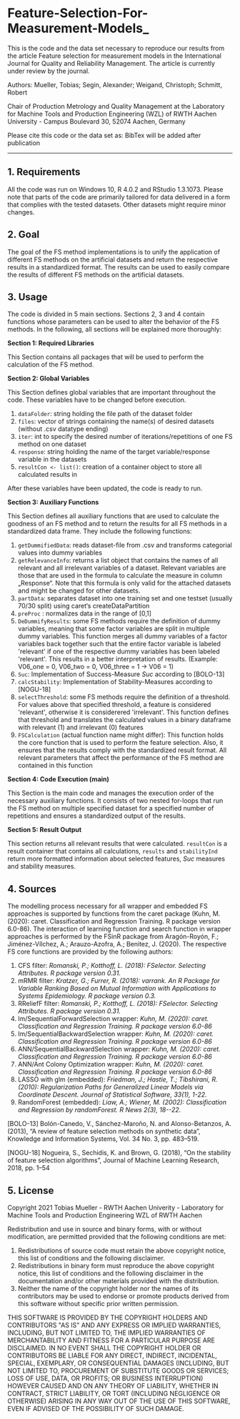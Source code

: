 # Feature-Selection-For-Measurement-Models_


This is the code and the data set necessary to reproduce our results from the article Feature selection for measurement models in the International Journal for Quality and Reliability Management.
The article is currently under review by the journal. 

Authors: Mueller, Tobias; Segin, Alexander; Weigand, Christoph; Schmitt, Robert

Chair of Production Metrology and Quality Management at the Laboratory for Machine Tools and Production Engineering (WZL) of RWTH Aachen University - Campus Boulevard 30, 52074 Aachen, Germany

Please cite this code or the data set as: BibTex will be added after publication

---

## 1. Requirements
All the code was run on Windows 10, R 4.0.2 and RStudio 1.3.1073.
Please note that parts of the code are primarily tailored for data delivered in a form that complies with the tested datasets. Other datasets might require minor changes.

## 2. Goal
The goal of the FS method implementations is to unify the application of different FS methods on the artificial datasets and return the respective results in a standardized format. The results can be used to easily compare the results of different FS methods on the artificial datasets. 

## 3. Usage
The code is divided in 5 main sections. Sections 2, 3 and 4 contain functions whose parameters can be used to alter the behavior of the FS methods. In the following, all sections will be explained more thoroughly:

**Section 1: Required Libraries**

This Section contains all packages that will be used to perform the calculation of the FS method.

**Section 2: Global Variables**

This Section defines global variables that are important throughout the code. 
These variables have to be changed before execution. 

1. `dataFolder`: string holding the file path of the dataset folder
2. `files`: vector of strings containing the name(s) of desired datasets (without .csv datatype ending)
3. `iter`: int to specify the desired number of iterations/repetitions of one FS method on one dataset
4. `response`: string holding the name of the target variable/response variable in the datasets
5. `resultCon <- list()`: creation of a container object to store all calculated results in

After these variables have been updated, the code is ready to run.

**Section 3: Auxiliary Functions**

This Section defines all auxiliary functions that are used to calculate the goodness of an FS method and to return the results for all FS methods in a standardized data frame. They include the following functions:

1. `getDummifiedData`: reads dataset-file from .csv and transforms categorial values into dummy variables
2. `getRelevanceInfo`: returns a list object that contains the names of all relevant and all irrelevant variables of a dataset. Relevant variables are those that are used in the formula to calculate the measure in column „Response“. Note that this formula is only valid for the attached datasets and might be changed for other datasets.
3. `partData`: separates dataset into one training set and one testset (usually 70/30 split) using caret‘s createDataPartition
4. `preProc` : normalizes data in the range of [0,1]
5. `DeDummifyResults`: some FS methods require the definition of dummy variables, meaning that some factor variables are split in multiple dummy variables. This function merges all dummy variables of a factor variables back together such that the entire factor variable is labeled 'relevant' if one of the respective dummy variables has been labeled 'relevant'. This results in a better interpretation of results.  (Example: V06_one = 0, V06_two = 0, V06_three = 1 -&gt; V06 = 1)
6. `Suc`: Implementation of Success-Measure _Suc_ according to [BOLO-13]
7. `calcStability`: Implementation of Stability-Measures according to [NOGU-18]
8. `selectThreshold`: some FS methods require the definition of a threshold. For values above that specified threshold, a feature is considered 'relevant', otherwise it is considerered 'irrelevant'. This function defines that threshold and translates the calculated values in a binary dataframe with relevant (1) and irrelevant (0) features
9. `FSCalculation` (actual function name might differ): This function holds the core function that is used to perform the feature selection. Also, it ensures that the results comply with the standardized result format. All relevant parameters that affect the performance of the FS method are contained in this function 

**Section 4: Code Execution (main)**

This Section is the main code and manages the execution order of the necessary auxiliary functions. It consists of two nested for-loops that run the FS method on multiple specified dataset for a specified number of repetitions and ensures a standardized output of the results.

**Section 5: Result Output**

This section returns all relevant results that were calculated. `resultCon` is a result container that contains all calculations, `results` and `stabilityInd` return more formatted information about selected features, *Suc* measures and stability measures.

## 4. Sources
The modelling process necessary for all wrapper and embedded FS approaches is supported by functions from the caret package (Kuhn, M. (2020): caret. Classification and Regression Training. R package version 6.0-86). The interaction of learning function and search function in wrapper approaches is performed by the FSinR package from Aragón-Royón, F.; Jiménez-Vílchez, A.; Arauzo-Azofra, A.; Benitez, J. (2020).
The respective FS core functions are provided by the following authors:

1. CFS filter: *Romanski, P.; Kotthoff, L. (2018): FSelector. Selecting Attributes. R package version 0.31.*
2. mRMR filter: *Kratzer, G.; Furrer, R. (2018): varrank. An R Package for Variable Ranking Based on Mutual Information with Applications to Systems Epidemiology. R package version 0.3.*
3. RReliefF filter: *Romanski, P.; Kotthoff, L. (2018): FSelector. Selecting Attributes. R package version 0.31.*
4. lm/SequentialForwardSelection wrapper: *Kuhn, M. (2020): caret. Classification and Regression Training. R package version 6.0-86* 
5. lm/SequentialBackwardSelection wrapper: *Kuhn, M. (2020): caret. Classification and Regression Training. R package version 6.0-86*
6. ANN/SequentialBackwardSelection wrapper: *Kuhn, M. (2020): caret. Classification and Regression Training. R package version 6.0-86*
7. ANN/Ant Colony Optimization wrapper: *Kuhn, M. (2020): caret. Classification and Regression Training. R package version 6.0-86*
8. LASSO with glm (embedded): *Friedman, J.; Hastie, T.; Tibshirani, R. (2010): Regularization Paths for Generalized Linear Models via Coordinate Descent. Journal of Statistical Software, 33(1), 1-22.*
9. RandomForest (embedded): *Liaw, A.; Wiener, M. (2002): Classification and Regression by randomForest. R News 2(3), 18--22.*

[BOLO-13] Bolón-Canedo, V., Sánchez-Maroño, N. and Alonso-Betanzos, A. (2013), “A review of feature selection methods on synthetic data”, Knowledge and Information Systems, Vol. 34 No. 3, pp. 483–519.

[NOGU-18] Nogueira, S., Sechidis, K. and Brown, G. (2018), “On the stability of feature selection algorithms”, Journal of Machine Learning Research, 2018, pp. 1–54

## 5. License

Copyright 2021 Tobias Mueller - RWTH Aachen Univerity - Laboratory for Machine Tools and Production Engineering WZL of RWTH Aachen

Redistribution and use in source and binary forms, with or without modification, are permitted provided that the following conditions are met:

1. Redistributions of source code must retain the above copyright notice, this list of conditions and the following disclaimer.
2. Redistributions in binary form must reproduce the above copyright notice, this list of conditions and the following disclaimer in the documentation and/or other materials provided with the distribution.
3. Neither the name of the copyright holder nor the names of its contributors may be used to endorse or promote products derived from this software without specific prior written permission.

THIS SOFTWARE IS PROVIDED BY THE COPYRIGHT HOLDERS AND CONTRIBUTORS "AS IS" AND ANY EXPRESS OR IMPLIED WARRANTIES, INCLUDING, BUT NOT LIMITED TO, THE IMPLIED WARRANTIES OF MERCHANTABILITY AND FITNESS FOR A PARTICULAR PURPOSE ARE DISCLAIMED. IN NO EVENT SHALL THE COPYRIGHT HOLDER OR CONTRIBUTORS BE LIABLE FOR ANY DIRECT, INDIRECT, INCIDENTAL, SPECIAL, EXEMPLARY, OR CONSEQUENTIAL DAMAGES (INCLUDING, BUT NOT LIMITED TO, PROCUREMENT OF SUBSTITUTE GOODS OR SERVICES; LOSS OF USE, DATA, OR PROFITS; OR BUSINESS INTERRUPTION) HOWEVER CAUSED AND ON ANY THEORY OF LIABILITY, WHETHER IN CONTRACT, STRICT LIABILITY, OR TORT (INCLUDING NEGLIGENCE OR OTHERWISE) ARISING IN ANY WAY OUT OF THE USE OF THIS SOFTWARE, EVEN IF ADVISED OF THE POSSIBILITY OF SUCH DAMAGE.
